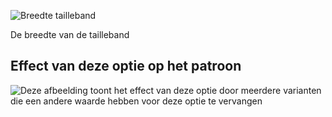 ![Breedte tailleband](waistbandwidth.svg)

De breedte van de tailleband

## Effect van deze optie op het patroon

![Deze afbeelding toont het effect van deze optie door meerdere varianten die een andere waarde hebben voor deze optie te vervangen](sandy_waistbandwidth_sample.svg "Effect van deze optie op het patroon")

